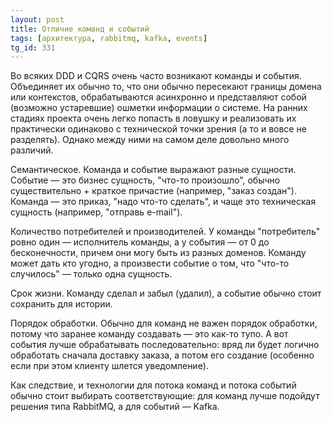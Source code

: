 ```yaml
---
layout: post
title: Отличие команд и событий
tags: [архитектура, rabbitmq, kafka, events]
tg_id: 331
---
```

Во всяких DDD и CQRS очень часто возникают команды и события. Объединяет их обычно то, что они обычно пересекают границы домена или контекстов, обрабатываются асинхронно и представляют собой (возможно устаревшие) ошметки информации о системе. На ранних стадиях проекта очень легко попасть в ловушку и реализовать их практически одинаково с технической точки зрения (а то и вовсе не разделять). Однако между ними на самом деле довольно много различий.

Семантическое. Команда и событие выражают разные сущности. Событие — это бизнес сущность, "что-то произошло", обычно существительно + краткое причастие (например, "заказ создан"). Команда — это приказ, "надо что-то сделать", и чаще это техническая сущность (например, "отправь e-mail").

Количество потребителей и производителей. У команды "потребитель" ровно один — исполнитель команды, а у события — от 0 до бесконечности, причем они могу быть из разных доменов. Команду может дать кто угодно, а произвести событие о том, что "что-то случилось" — только одна сущность.

Срок жизни. Команду сделал и забыл (удалил), а событие обычно стоит сохранить для истории. 

Порядок обработки. Обычно для команд не важен порядок обработки, потому что заранее команду создавать — это как-то тупо. А вот события лучше обрабатывать последовательно: вряд ли будет логично обработать сначала доставку заказа, а потом его создание (особенно если при этом клиенту шлется уведомление). 

Как следствие, и технологии для потока команд и потока событий обычно стоит выбирать соответствующие: для команд лучше подойдут решения типа RabbitMQ, а для событий — Kafka.
